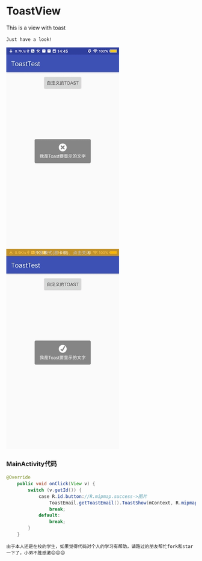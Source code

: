 # ToastView
This is a view with toast

```
Just have a look!
```
![image](https://github.com/SmartXiaoMing001/ToastView/raw/master/pictures/error.jpg)
![image](https://github.com/SmartXiaoMing001/ToastView/raw/master/pictures/success.jpg)

### MainActivity代码
```Java
@Override
    public void onClick(View v) {
        switch (v.getId()) {
            case R.id.button://R.mipmap.success->图片
                ToastEmail.getToastEmail().ToastShow(mContext, R.mipmap.success, "我是Toast要显示的文字");
                break;
            default:
                break;
        }
    }
```

```
由于本人还是在校的学生，如果觉得代码对个人的学习有帮助，请路过的朋友帮忙fork和star一下了，小弟不胜感激😊😊😊
```
